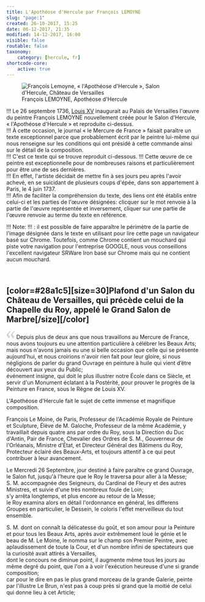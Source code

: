 ```yaml
---
title: L'Apothéose d'Hercule par François LEMOYNE
slug: "page:1"
created: 26-10-2017, 15:25
date: 06-12-2017, 21:35
modified: 14-12-2017, 16:00
visible: false
routable: false
taxonomy:
    category: [hercule, fr]
shortcode-core:
    active: true
---
```

<figure><picture>
<source
media="(min-width: 959px)"
sizes="(max-width: 767px) 98vw, (min-width: 959px) 50vw, 86vw"
srcset="
/user/sites/docs/pages/01.home/02.versailles/01.palais/01.hercule/01.hercule_1/hercule-640.webp 640w,
/user/sites/docs/pages/01.home/02.versailles/01.palais/01.hercule/01.hercule_1/hercule_700x573.webp 700w,
/user/sites/docs/pages/01.home/02.versailles/01.palais/01.hercule/01.hercule_1/hercule-840.webp 840w,
/user/sites/docs/pages/01.home/02.versailles/01.palais/01.hercule/01.hercule_1/hercule-1280.webp 1280w,
/user/sites/docs/pages/01.home/02.versailles/01.palais/01.hercule/01.hercule_1/hercule-1600.webp 1600w,
/user/sites/docs/pages/01.home/02.versailles/01.palais/01.hercule/01.hercule_1/hercule-1920.webp 1920w"
type="image/webp" />
<source
sizes="(max-width: 767px) 98vw, (min-width: 959px) 50vw, 86vw"
srcset="
/user/sites/docs/pages/01.home/02.versailles/01.palais/01.hercule/01.hercule_1/hercule-focus-280.webp 280w,
/user/sites/docs/pages/01.home/02.versailles/01.palais/01.hercule/01.hercule_1/hercule-focus-380.webp 380w,
/user/sites/docs/pages/01.home/02.versailles/01.palais/01.hercule/01.hercule_1/hercule-focus-480.webp 480w,
/user/sites/docs/pages/01.home/02.versailles/01.palais/01.hercule/01.hercule_1/hercule-focus-640.webp 640w,
/user/sites/docs/pages/01.home/02.versailles/01.palais/01.hercule/01.hercule_1/hercule-focus_700x573.webp 700w,
/user/sites/docs/pages/01.home/02.versailles/01.palais/01.hercule/01.hercule_1/hercule-focus-840.webp 840w"
type="image/webp" />
<source
media="(min-width: 959px)"
sizes="(max-width: 767px) 98vw, (min-width: 959px) 50vw, 86vw"
srcset="
/user/sites/docs/pages/01.home/02.versailles/01.palais/01.hercule/01.hercule_1/hercule-640.jpg 640w,
/user/sites/docs/pages/01.home/02.versailles/01.palais/01.hercule/01.hercule_1/hercule_700x562.jpg 700w,
/user/sites/docs/pages/01.home/02.versailles/01.palais/01.hercule/01.hercule_1/hercule-840.jpg 840w,
/user/sites/docs/pages/01.home/02.versailles/01.palais/01.hercule/01.hercule_1/hercule-1280.jpg 1280w,
/user/sites/docs/pages/01.home/02.versailles/01.palais/01.hercule/01.hercule_1/hercule-1600.jpg 1600w,
/user/sites/docs/pages/01.home/02.versailles/01.palais/01.hercule/01.hercule_1/hercule-1920.jpg 1920w" />
<img src="/user/sites/docs/pages/01.home/02.versailles/01.palais/01.hercule/01.hercule_1/hercule-focus_700x562.jpg" alt="François Lemoyne, « l'Apothéose d'Hercule », Salon d'Hercule, Château de Versailles" title="François Lemoyne, « l'Apothéose d'Hercule », Salon d'Hercule, Château de Versailles"
sizes="(max-width: 767px) 98vw, (min-width: 959px) 50vw, 86vw"
srcset="
/user/sites/docs/pages/01.home/02.versailles/01.palais/01.hercule/01.hercule_1/hercule-focus-280.jpg 280w,
/user/sites/docs/pages/01.home/02.versailles/01.palais/01.hercule/01.hercule_1/hercule-focus-380.jpg 380w,
/user/sites/docs/pages/01.home/02.versailles/01.palais/01.hercule/01.hercule_1/hercule-focus-480.jpg 480w,
/user/sites/docs/pages/01.home/02.versailles/01.palais/01.hercule/01.hercule_1/hercule-focus-640.jpg 640w,
/user/sites/docs/pages/01.home/02.versailles/01.palais/01.hercule/01.hercule_1/hercule-focus_700x562.jpg 700w,
/user/sites/docs/pages/01.home/02.versailles/01.palais/01.hercule/01.hercule_1/hercule-focus-840.jpg 840w" />
</picture><figcaption>François LEMOYNE, Apothéose d'Hercule</figcaption></figure>

!!! Le 26 septembre 1736, [Louis XV][1] inaugurait au Palais de Versailles l'œuvre du peintre François LEMOYNE nouvellement créée pour le Salon d'Hercule, « l'Apothéose d'Hercule » et reproduite ci-dessus.  
!!! À cette occasion, le journal « le Mercure de France » faisait paraître un texte exceptionnel parce que probablement écrit par le peintre lui-même qui nous renseigne sur les conditions qui ont présidé à cette commande ainsi sur le détail de la composition.  
!!! C'est ce texte qui se trouve reproduit ci-dessous. 
!!! Cette œuvre de ce peintre est exceptionnelle pour de nombreuses raisons et particulièrement pour être une de ses dernières.  
!!! En effet, l'artiste décidait de mettre fin à ses jours peu après l'avoir achevé, en se suicidant de plusieurs coups d'épée, dans son appartement à Paris, le 4 juin 1737.   
!!! Afin de faciliter la compréhension du texte, des liens ont été établis entre celui-ci et les parties de l'œuvre désignées: clicquer sur le mot renvoie à la partie de l'œuvre représentée et inversement, cliquer sur une partie de l'œuvre renvoie au terme du texte en référence.

!!! Note:
!!! : il est possible de faire apparaître le périmètre de la partie de l'image désignée dans le texte en utilisant pour lire cette page un navigateur basé sur Chrome. Toutefois, comme Chrome contient un mouchard qui piste votre navigation pour l'entreprise GOOGLE, nous vous conseillons l'excellent navigateur SRWare Iron basé sur Chrome mais qui ne contient aucun mouchard.

<br>

## [color=#28a1c5][size=30]**Plafond d'un Salon du Château de Versailles, qui précède celui de la Chapelle du Roy, appelé le Grand Salon de Marbre**[/size][/color]  

<span><svg xmlns="http://www.w3.org/2000/svg" width="22px" height="22px" viewBox="0 0 78 78" fill="lightgrey" opacity="1"><path d="M76.5 9.0009L57.0898 32.605c-.88226 1.10283-.88226 1.54397-.88226 1.76454 0 1.10286 1.76455 3.30857 2.8674 4.632l13.0167 14.99877L61.50123 74.9545 50.4727 59.51456c-2.87047-3.97028-10.80793-15.88413-10.80793-19.19267 0-1.76458.6617-2.4263 6.6171-9.7051C60.8395 12.74754 63.04522 10.98297 70.98575 3.0455L76.5 9.00092zm-38.16172 0L18.9281 32.605c-.88228 1.10283-.88228 1.54397-.88228 1.76454 0 1.10286 1.76457 3.30857 2.86742 4.632L33.92688 54.0003 23.3395 74.9545 12.30793 59.51456C9.44053 55.54428 1.5 43.63043 1.5 40.3219c0-1.76458.6617-2.4263 6.6171-9.7051C22.67475 12.74754 24.88043 10.98297 32.82097 3.0455l5.51732 5.9554z"/></svg></span> 
Depuis plus de deux ans que nous travaillons au Mercure de France, 
nous avons toujours eu une attention particulière à célébrer les Beaux Arts; 
mais nous n'avons jamais eu une si belle occasion que celle qui se présente aujourd'hui, 
et nous croirions n'avoir rien fait pour leur gloire, si nous négligions de parler du grand Ouvrage en peinture à huile qui vient d’être découvert aux yeux du Public;  
événement insigne, qui doit le plus illustrer notre École dans ce Siècle, et servir d'un Monument éclatant à la Postérité, pour prouver le progrès de la Peinture en France, sous le Règne de Louis XV.

L'Apothéose d'Hercule fait le sujet de cette immense et magnifique composition.

François Le Moine, de Paris, Professeur de l'Académie Royale de Peinture et Sculpture, Élève de M. Galoche, Professeur de la même Académie, y travaillait depuis quatre ans par ordre du Roy, sous la Direction du Duc d'Antin, Pair de France, Chevalier des Ordres de S. M., Gouverneur de l'Orléanais, Ministre d'État, et Directeur Général des Bâtimens du Roy, Protecteur éclairé des Beaux-Arts, et toujours attentif à ce qui peut contribuer à leur avancement.

Le Mercredi 26 Septembre, jour destiné à faire paraître ce grand Ouvrage, le Salon fut, jusqu'à l'heure que le Roy le traversa pour aller à la Messe;  
S. M. accompagnée des Seigneurs, du Cardinal de Fleury et des autres Ministres, et suivie d'une très nombreux foule de Loin;  
s’y arrêta longtemps, et plus encore au retour de la Messe;  
le Roy examina alors en détail l'ordonnance en général, les differens Groupes en particulier, le Dessein, le coloris l'effet merveilleux du tout ensemble.

S. M. dont on connaît la délicatesse du goût, et son amour pour la Peinture et pour tous les Beaux Arts, 
après avoir extrêmement loué le génie et le beau de M. Le Moine, 
le nomma sur le champ son Premier Peintre, avec aplaudissement de toute la Cour, et d'un nombre infini de spectateurs que la curiosité avait attirés à Versailles,  
dont le concours ne diminue point, il augmente même tous les jours au même degré du point, que l'on a à voir l'exécution heureuse d'une si grande composition;  
car pour le dire en pas le plus grand morceau de la grande Galerie, peinte par l'illustre Le Brun, n'est pas à coup près si grand que la moitié de celui qui donne lieu à cet Article;  

[1]: https://fr.wikipedia.org/wiki/Louis_XV "https://fr.wikipedia.org/wiki/Louis XV"